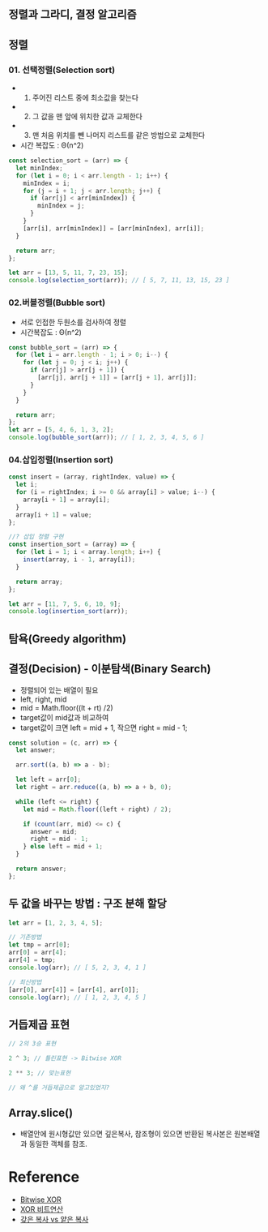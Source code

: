 ## 정렬과 그라디, 결정 알고리즘

## 정렬

### 01. 선택정렬(Selection sort)

- 1.  주어진 리스트 중에 최소값을 찾는다
- 2.  그 값을 맨 앞에 위치한 값과 교체한다
- 3.  맨 처음 위치를 뺀 나머지 리스트를 같은 방법으로 교체한다
- 시간 복잡도 : Θ(n^2)

```js
const selection_sort = (arr) => {
  let minIndex;
  for (let i = 0; i < arr.length - 1; i++) {
    minIndex = i;
    for (j = i + 1; j < arr.length; j++) {
      if (arr[j] < arr[minIndex]) {
        minIndex = j;
      }
    }
    [arr[i], arr[minIndex]] = [arr[minIndex], arr[i]];
  }

  return arr;
};

let arr = [13, 5, 11, 7, 23, 15];
console.log(selection_sort(arr)); // [ 5, 7, 11, 13, 15, 23 ]
```

### 02.버블정렬(Bubble sort)

- 서로 인접한 두원소를 검사하여 정렬
- 시간복잡도 : Θ(n^2)

```js
const bubble_sort = (arr) => {
  for (let i = arr.length - 1; i > 0; i--) {
    for (let j = 0; j < i; j++) {
      if (arr[j] > arr[j + 1]) {
        [arr[j], arr[j + 1]] = [arr[j + 1], arr[j]];
      }
    }
  }

  return arr;
};
let arr = [5, 4, 6, 1, 3, 2];
console.log(bubble_sort(arr)); // [ 1, 2, 3, 4, 5, 6 ]
```

### 04.삽입정렬(Insertion sort)

```js
const insert = (array, rightIndex, value) => {
  let i;
  for (i = rightIndex; i >= 0 && array[i] > value; i--) {
    array[i + 1] = array[i];
  }
  array[i + 1] = value;
};

//? 삽입 정렬 구현
const insertion_sort = (array) => {
  for (let i = 1; i < array.length; i++) {
    insert(array, i - 1, array[i]);
  }

  return array;
};

let arr = [11, 7, 5, 6, 10, 9];
console.log(insertion_sort(arr));
```

## 탐욕(Greedy algorithm)

## 결정(Decision) - 이분탐색(Binary Search)

- 정렬되어 있는 배열이 필요
- left, right, mid
- mid = Math.floor((lt + rt) /2)
- target값이 mid값과 비교하여
- target값이 크면 left = mid + 1, 작으면 right = mid - 1;

```js
const solution = (c, arr) => {
  let answer;

  arr.sort((a, b) => a - b);

  let left = arr[0];
  let right = arr.reduce((a, b) => a + b, 0);

  while (left <= right) {
    let mid = Math.floor((left + right) / 2);

    if (count(arr, mid) <= c) {
      answer = mid;
      right = mid - 1;
    } else left = mid + 1;
  }

  return answer;
};
```

## 두 값을 바꾸는 방법 : 구조 분해 할당

```js
let arr = [1, 2, 3, 4, 5];

// 기존방법
let tmp = arr[0];
arr[0] = arr[4];
arr[4] = tmp;
console.log(arr); // [ 5, 2, 3, 4, 1 ]

// 최신방법
[arr[0], arr[4]] = [arr[4], arr[0]];
console.log(arr); // [ 1, 2, 3, 4, 5 ]
```

## 거듭제곱 표현

```js
// 2의 3승 표현

2 ^ 3; // 틀린표현 -> Bitwise XOR

2 ** 3; // 맞는표현

// 왜 ^를 거듭제곱으로 알고있었지?
```

## Array.slice()

- 배열안에 원시형값만 있으면 깊은복사, 참조형이 있으면 반환된 복사본은 원본배열과 동일한 객체를 참조.

# Reference

- [Bitwise XOR](https://developer.mozilla.org/en-US/docs/Web/JavaScript/Reference/Operators/Bitwise_XOR)
- [XOR 비트연산](https://ko.khanacademy.org/computing/computer-science/cryptography/ciphers/a/xor-bitwise-operation)
- [갚은 복사 vs 얕은 복사](https://zzang9ha.tistory.com/372)

